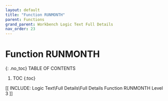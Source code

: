 ```yaml
---
layout: default
title: "Function RUNMONTH"
parent: Functions
grand_parent: Workbench Logic Text Full Details
nav_order: 23
---
```

# Function RUNMONTH
{: .no_toc}
TABLE OF CONTENTS 
1. TOC
{:toc}  

 [[ INCLUDE: Logic Text\Full Details\Full Details Function RUNMONTH Level 3 ]]
